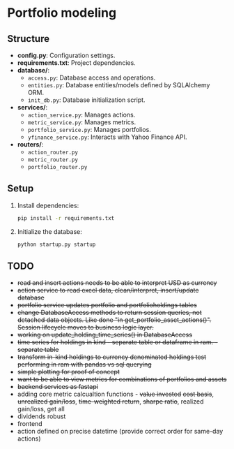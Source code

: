 
# Portfolio modeling

## Structure
- **config.py**: Configuration settings.
- **requirements.txt**: Project dependencies.
- **database/**: 
  - `access.py`: Database access and operations.
  - `entities.py`: Database entities/models defined by SQLAlchemy ORM.
  - `init_db.py`: Database initialization script.
- **services/**: 
  - `action_service.py`: Manages actions.
  - `metric_service.py`: Manages metrics.
  - `portfolio_service.py`: Manages portfolios.
  - `yfinance_service.py`: Interacts with Yahoo Finance API.
- **routers/**: 
  - `action_router.py`
  - `metric_router.py`
  - `portfolio_router.py`

## Setup
1. Install dependencies:
    ```bash
    pip install -r requirements.txt
    ```
2. Initialize the database:
    ```bash
    python startup.py startup
    ```
    
## TODO
 - ~~read and insert actions needs to be able to interpret USD as currency~~
 - ~~action service to read excel data, clean/interpret, insert/update database~~
 - ~~portfolio service updates portfolio and portfolioholdings tables~~
 - ~~change DatabaseAccess methods to return session queries, not detached data objects.  Like done "in get_portfolio_asset_actions()". Session lifecycle moves to business logic layer.~~
 - ~~working on update_holding_time_series() in DatabaseAccess~~
 - ~~time series for holdings in kind - separate table or dataframe in ram. - separate table~~
 - ~~transform in-kind holdings to currency denominated holdings test performing in ram with pandas vs sql querying~~
 - ~~simple plotting for proof of concept~~
 - ~~want to be able to view metrics for combinations of portfolios and assets~~
- ~~backend services as fastapi~~
 - adding core metric calcualtion functions - ~~value invested~~ ~~cost basis~~, ~~unrealized gain/loss~~, ~~time-weighted return~~, ~~sharpe ratio~~, realized gain/loss, get all
 - dividends robust
 - frontend
 - action defined on precise datetime (provide correct order for same-day actions)